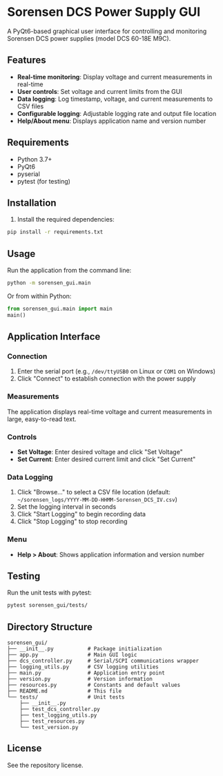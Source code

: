 # Sorensen DCS Power Supply GUI

A PyQt6-based graphical user interface for controlling and monitoring Sorensen DCS power supplies (model DCS 60-18E M9C).

## Features

- **Real-time monitoring**: Display voltage and current measurements in real-time
- **User controls**: Set voltage and current limits from the GUI
- **Data logging**: Log timestamp, voltage, and current measurements to CSV files
- **Configurable logging**: Adjustable logging rate and output file location
- **Help/About menu**: Displays application name and version number

## Requirements

- Python 3.7+
- PyQt6
- pyserial
- pytest (for testing)

## Installation

1. Install the required dependencies:
```bash
pip install -r requirements.txt
```

## Usage

Run the application from the command line:

```bash
python -m sorensen_gui.main
```

Or from within Python:

```python
from sorensen_gui.main import main
main()
```

## Application Interface

### Connection
1. Enter the serial port (e.g., `/dev/ttyUSB0` on Linux or `COM1` on Windows)
2. Click "Connect" to establish connection with the power supply

### Measurements
The application displays real-time voltage and current measurements in large, easy-to-read text.

### Controls
- **Set Voltage**: Enter desired voltage and click "Set Voltage"
- **Set Current**: Enter desired current limit and click "Set Current"

### Data Logging
1. Click "Browse..." to select a CSV file location (default: `~/sorensen_logs/YYYY-MM-DD-HHMM-Sorensen_DCS_IV.csv`)
2. Set the logging interval in seconds
3. Click "Start Logging" to begin recording data
4. Click "Stop Logging" to stop recording

### Menu
- **Help > About**: Shows application information and version number

## Testing

Run the unit tests with pytest:

```bash
pytest sorensen_gui/tests/
```

## Directory Structure

```
sorensen_gui/
├── __init__.py           # Package initialization
├── app.py                # Main GUI logic
├── dcs_controller.py     # Serial/SCPI communications wrapper
├── logging_utils.py      # CSV logging utilities
├── main.py               # Application entry point
├── version.py            # Version information
├── resources.py          # Constants and default values
├── README.md             # This file
└── tests/                # Unit tests
    ├── __init__.py
    ├── test_dcs_controller.py
    ├── test_logging_utils.py
    ├── test_resources.py
    └── test_version.py
```

## License

See the repository license.

